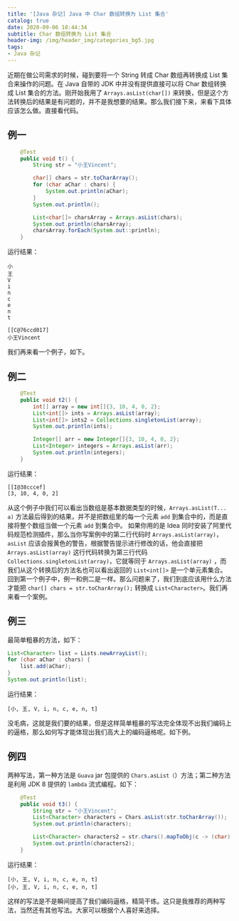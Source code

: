 ```yaml
---
title: '[Java 杂记] Java 中 Char 数组转换为 List 集合'
catalog: true
date: 2020-09-06 18:44:34
subtitle: Char 数组转换为 List 集合
header-img: /img/header_img/categories_bg5.jpg
tags: 
- Java 杂记
---
```


近期在做公司需求的时候，碰到要将一个 String 转成 Char 数组再转换成 List 集合来操作的问题。在 Java 自带的 JDK 中并没有提供直接可以将 Char 数组转换成 List 集合的方法。刚开始我用了 `Arrays.asList(char[])` 来转换，但是这个方法转换后的结果是有问题的，并不是我想要的结果。那么我们接下来，来看下具体应该怎么做。直接看代码。

## 例一
```java
    @Test
    public void t() {
        String str = "小王Vincent";

        char[] chars = str.toCharArray();
        for (char aChar : chars) {
            System.out.println(aChar);
        }
        System.out.println();

        List<char[]> charsArray = Arrays.asList(chars);
        System.out.println(charsArray);
        charsArray.forEach(System.out::println);
    }
```

运行结果：
```
小
王
V
i
n
c
e
n
t

[[C@76ccd017]
小王Vincent
```

我们再来看一个例子，如下。

## 例二

```java
    @Test
    public void t2() {
        int[] array = new int[]{3, 10, 4, 0, 2};
        List<int[]> ints = Arrays.asList(array);
        List<int[]> ints2 = Collections.singletonList(array);
        System.out.println(ints);

        Integer[] arr = new Integer[]{3, 10, 4, 0, 2};
        List<Integer> integers = Arrays.asList(arr);
        System.out.println(integers);
    }
```

运行结果：
```
[[I@38cccef]
[3, 10, 4, 0, 2]
```
从这个例子中我们可以看出当数组是基本数据类型的时候，`Arrays.asList(T... a)` 方法最后得到的结果，并不是把数组里的每一个元素 `add` 到集合中的，而是直接将整个数组当做一个元素 `add` 到集合中。
如果你用的是 Idea 同时安装了阿里代码规范检测插件，那么当你写案例中的第二行代码时 `Arrays.asList(array)`，`asList` 应该会报黄色的警告，根据警告提示进行修改的话，他会直接把 `Arrays.asList(array)` 这行代码转换为第三行代码 `Collections.singletonList(array)`，它就等同于 `Arrays.asList(array)` ，而我们从这个转换后的方法名也可以看出返回的 `List<int[]>` 是一个单元素集合。
回到第一个例子中，例一和例二是一样。那么问题来了，我们到底应该用什么方法才能把 `char[] chars = str.toCharArray();` 转换成 `List<Character>`。我们再来看一个案例。

## 例三
最简单粗暴的方法，如下：
```java
List<Character> list = Lists.newArrayList();
for (char aChar : chars) {
    list.add(aChar);
}
System.out.println(list);
```

运行结果：
```
[小, 王, V, i, n, c, e, n, t]
```
没毛病，这就是我们要的结果，但是这样简单粗暴的写法完全体现不出我们编码上的逼格，那么如何写才能体现出我们高大上的编码逼格呢。如下例。

## 例四
两种写法，第一种方法是 `Guava` jar 包提供的 `Chars.asList（`）方法；第二种方法是利用 JDK 8 提供的 `lambda` 流式编程。如下：
```java
    @Test
    public void t3() {
        String str = "小王Vincent";
        List<Character> characters = Chars.asList(str.toCharArray());
        System.out.println(characters);

        List<Character> characters2 = str.chars().mapToObj(c -> (char) c).collect(Collectors.toList());
        System.out.println(characters2);
    }
```

运行结果：
```
[小, 王, V, i, n, c, e, n, t]
[小, 王, V, i, n, c, e, n, t]
```
这样的写法是不是瞬间提高了我们编码逼格，精简干练。这只是我推荐的两种写法，当然还有其他写法。大家可以根据个人喜好来选择。



